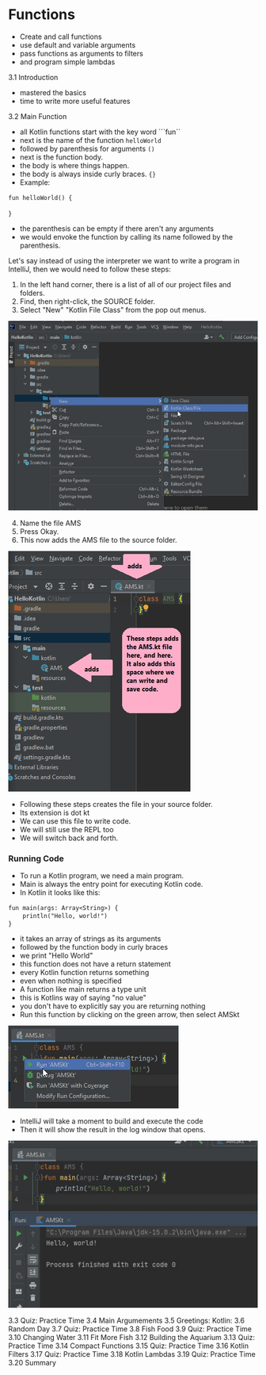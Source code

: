 # Functions 
* Create and call functions
* use default and variable arguments 
* pass functions as arguments to filters
* and program simple lambdas 

3.1  Introduction 
* mastered the basics
* time to write more useful features 

3.2  Main Function 
* all Kotlin functions start with the key word ```fun``
* next is the name of the function ```helloWorld```
* followed by parenthesis for arguments ```()```
* next is the function body.  
* the body is where things happen. 
* the body is always inside curly braces. ```{}```
* Example: 
``` 
fun helloWorld() { 

}
```
*  the parenthesis can be empty if there aren't any arguments 
*  we would envoke the function by calling its name followed by the parenthesis. 




Let's say instead of using the interpreter we want to write a program in IntelliJ, then we would need to follow these steps: 
1.  In the left hand corner, there is a list of all of our project files and folders. 
2.  Find, then right-click, the SOURCE folder. 
3.  Select "New" "Kotlin File Class" from the pop out menus. 

![image1](https://github.com/EO4wellness/leary-leerie/blob/master/Kotlin/images/L3.2_create-new-class-source-file.jpg)

4. Name the file AMS
5. Press Okay. 
6. This now adds the AMS file to the source folder. 

![image2](https://github.com/EO4wellness/leary-leerie/blob/master/Kotlin/images/L3.2_AMS.kt_file-to-write-code.jpg)

* Following these steps creates the file in your source folder. 
* Its extension is dot kt 
* We can use this file to write code. 
* We will still use the REPL too 
* We will switch back and forth. 

### Running Code 
* To run a Kotlin program, we need a main program. 
* Main is always the entry point for executing Kotlin code. 
* In Kotlin it looks like this: 
```
fun main(args: Array<String>) {
    println("Hello, world!")
}
```
* it takes an array of strings as its arguments
* followed by the function body in curly braces 
* we print "Hello World" 
* this function does not have a return statement 
* every Kotlin function returns something 
* even when nothing is specified 
* A function like main returns a type unit 
* this is Kotlins way of saying "no value" 
* you don't have to explicitly say you are returning nothing 
* Run this function by clicking on the green arrow, then select AMSkt

![image run program](https://github.com/EO4wellness/leary-leerie/blob/master/Kotlin/images/L3.2-run-a-main-function.jpg)


* IntelliJ will take a moment to build and execute the code 
* Then it will show the result in the log window that opens. 

![image-log-window](https://github.com/EO4wellness/leary-leerie/blob/master/Kotlin/images/L3.2-results-run-main-function.jpg)

3.3  Quiz: Practice Time 
3.4  Main Argumements 
3.5  Greetings: Kotlin: 
3.6  Random Day 
3.7  Quiz: Practice Time 
3.8  Fish Food 
3.9  Quiz: Practice Time 
3.10 Changing Water 
3.11 Fit More Fish 
3.12 Building the Aquarium 
3.13 Quiz: Practice Time 
3.14 Compact Functions 
3.15 Quiz: Practice Time 
3.16 Kotlin Filters 
3.17 Quiz: Practice Time 
3.18 Kotlin Lambdas 
3.19 Quiz: Practice Time 
3.20 Summary 
